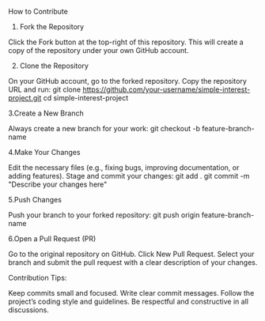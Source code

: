 How to Contribute
1. Fork the Repository

Click the Fork button at the top-right of this repository.
This will create a copy of the repository under your own GitHub account.

2. Clone the Repository

On your GitHub account, go to the forked repository.
Copy the repository URL and run:
git clone https://github.com/your-username/simple-interest-project.git
cd simple-interest-project

3.Create a New Branch

Always create a new branch for your work:
git checkout -b feature-branch-name

4.Make Your Changes

Edit the necessary files (e.g., fixing bugs, improving documentation, or adding features).
Stage and commit your changes:
git add .
git commit -m "Describe your changes here"

5.Push Changes

Push your branch to your forked repository:
git push origin feature-branch-name

6.Open a Pull Request (PR)

Go to the original repository on GitHub.
Click New Pull Request.
Select your branch and submit the pull request with a clear description of your changes.

Contribution Tips:

Keep commits small and focused.
Write clear commit messages.
Follow the project’s coding style and guidelines.
Be respectful and constructive in all discussions.
